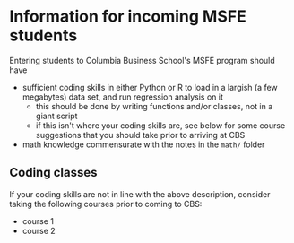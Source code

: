 # Information for incoming MSFE students
Entering students to Columbia Business School's MSFE program should have
* sufficient coding skills in either Python or R to load in a largish (a few megabytes) data set, and run regression analysis on it
  * this should be done by writing functions and/or classes, not in a giant script
  * if this isn't where your coding skills are, see below for some course suggestions that you should take prior to arriving at CBS
* math knowledge commensurate with the notes in the `math/` folder

## Coding classes
If your coding skills are not in line with the above description, consider taking the following courses prior to coming to CBS:
* course 1
* course 2

